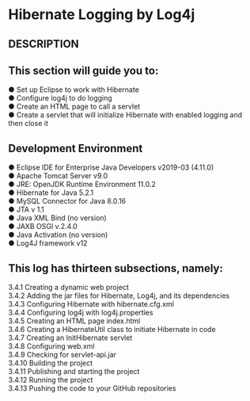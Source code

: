 # Hibernate Logging by Log4j
## DESCRIPTION

## This section will guide you to:

● Set up Eclipse to work with Hibernate\
● Configure log4j to do logging  \
● Create an HTML page to call a servlet\
● Create a servlet that will initialize Hibernate with enabled logging and then close it

## Development Environment

● Eclipse IDE for Enterprise Java Developers v2019-03 (4.11.0)\
● Apache Tomcat Server v9.0\
● JRE: OpenJDK Runtime Environment 11.0.2\
● Hibernate for Java 5.2.1\
● MySQL Connector for Java 8.0.16\
● JTA  v 1.1\
● Java XML Bind (no version)\
● JAXB OSGI v.2.4.0\
● Java Activation (no version)\
● Log4J framework v12


## This log has thirteen subsections, namely:

3.4.1 Creating a dynamic web project\
3.4.2 Adding the jar files for Hibernate, Log4j, and its dependencies\
3.4.3 Configuring Hibernate with hibernate.cfg.xml\
3.4.4 Configuring log4j with log4j.properties\
3.4.5 Creating an HTML page index.html\
3.4.6 Creating a HibernateUtil class to initiate Hibernate in code\
3.4.7 Creating an InitHibernate servlet\
3.4.8 Configuring web.xml\
3.4.9 Checking for servlet-api.jar\
3.4.10 Building the project\
3.4.11 Publishing and starting the project\
3.4.12 Running the project\
3.4.13 Pushing the code to your GitHub repositories
